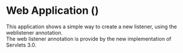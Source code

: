 <h1>Web Application ()</h1>

<p>
This application shows a simple way to create a new listener, using the weblistener annotation.</br>
The web listener annotation is provide by the new implementation of Servlets 3.0. 
</p>  